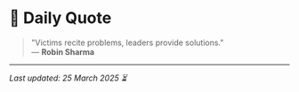 # 📜 Daily Quote

> "Victims recite problems, leaders provide solutions."  
> — **Robin Sharma**

---

_Last updated: 25 March 2025 ⏳_
